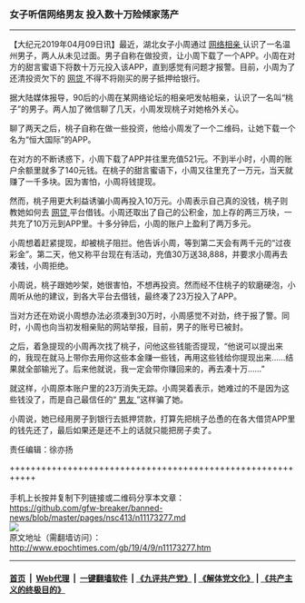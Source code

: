 ### 女子听信网络男友 投入数十万险倾家荡产
------------------------

<p>
 【大纪元2019年04月09日讯】最近，湖北女子小周通过
 <a href="http://www.epochtimes.com/gb/tag/%E7%BD%91%E7%BB%9C%E7%9B%B8%E4%BA%B2.html">
  网络相亲
 </a>
 认识了一名温州男子，两人从未见过面。男子自称在做投资，让小周下载了一个APP。小周在对方的甜言蜜语下将数十万元投入该APP，直到感觉有问题才报警。目前，小周为了还清投资欠下的
 <a href="http://www.epochtimes.com/gb/tag/%E7%BD%91%E8%B4%B7.html">
  网贷
 </a>
 不得不将刚买的房子抵押给银行。
</p>
<p>
 据大陆媒体报导，90后的小周在某网络论坛的相亲吧发帖相亲，认识了一名叫“桃子”的男子。两人加了微信聊了几天，小周发现桃子对她格外关心。
</p>
<p>
 聊了两天之后，桃子自称在做一些投资，他给小周发了一个二维码，让她下载一个名为“恒大国际”的APP。
</p>
<p>
 在对方的不断诱惑下，小周下载了APP并往里充值521元。不到半小时，小周的账户余额里就多了140元钱。在桃子的甜言蜜语下，小周又往里充了一万元，当天就赚了一千多块。因为害怕，小周将钱提现。
</p>
<p>
 然而，桃子用更大利益诱骗小周再投入10万元。小周表示自己真的没钱，桃子则教她如何去
 <a href="http://www.epochtimes.com/gb/tag/%E7%BD%91%E8%B4%B7.html">
  网贷
 </a>
 平台借钱。小周还取出了自己的公积金，加上存的两三万块，一共充了10万元到APP里。十多分钟后，小周的账户上盈利了两万多元。
</p>
<p>
 小周想着赶紧提现，却被桃子阻拦。他告诉小周，等到第二天会有两千元的“过夜彩金”。第二天，他又称平台现在有活动，充值30万送38,888，并要求小周再去凑钱，小周拒绝。
</p>
<p>
 小周说，桃子跟她吵架，她很害怕，不想再投资。然而经不住桃子的软磨硬泡，小周听从他的建议，到各大平台去借钱，最终凑了23万投入了APP。
</p>
<p>
 当对方还在劝说小周想办法必须凑到30万时，小周感觉不对劲，终于报了警。同时，小周也向当初发相亲贴的网站举报，目前，男子的账号已被封。
</p>
<p>
 之后，着急提现的小周再次找了桃子，问他这些钱能否提现，“他说可以提出来的，我现在就马上带你去用你这些本金赚一些钱，再用这些钱给你提现出来……结果就全部输光了。后来他就说，我一定会带你赚回来的，再去凑十万……”
</p>
<p>
 就这样，小周原本账户里的23万消失无踪。小周哭着表示，她难过的不是因为这些钱没了，而是自己最信任的“
 <a href="http://www.epochtimes.com/gb/tag/%E7%94%B7%E5%8F%8B.html">
  男友
 </a>
 ”这样骗了她。
</p>
<p>
 小周说，她已经用房子到银行去抵押贷款，打算先把桃子怂恿的在各大借贷APP里的钱先还了，最后如果还是还不上的话就只能把房子卖了。
</p>
<p>
 责任编辑：徐亦扬
</p>

+++++++++++++++++++++++++++++++++++++++++++++++++++++++++++<br/><br/>
手机上长按并复制下列链接或二维码分享本文章：<br/>
https://github.com/gfw-breaker/banned-news/blob/master/pages/nsc413/n11173277.md <br/>
<a href='https://github.com/gfw-breaker/banned-news/blob/master/pages/nsc413/n11173277.md'><img src='https://github.com/gfw-breaker/banned-news/blob/master/pages/nsc413/n11173277.md.png'/></a> <br/>
原文地址（需翻墙访问）：http://www.epochtimes.com/gb/19/4/9/n11173277.htm


------------------------
#### [首页](https://github.com/gfw-breaker/banned-news/blob/master/README.md) &nbsp;|&nbsp; [Web代理](https://github.com/labour-camp/helloworld) &nbsp;|&nbsp; [一键翻墙软件](https://github.com/gfw-breaker/nogfw/blob/master/README.md) &nbsp;| [《九评共产党》](https://github.com/gfw-breaker/9ping.md/blob/master/README.md#九评之一评共产党是什么) | [《解体党文化》](https://github.com/gfw-breaker/jtdwh.md/blob/master/README.md) | [《共产主义的终极目的》](https://github.com/gfw-breaker/gczydzjmd.md/blob/master/README.md)

